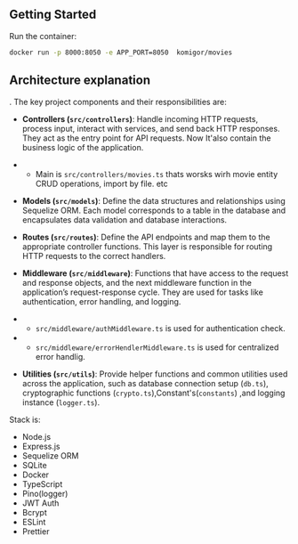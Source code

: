 ## Getting Started

Run the container:
```bash
docker run -p 8000:8050 -e APP_PORT=8050  komigor/movies
```

## Architecture explanation
. The key project components and their responsibilities are:

-   **Controllers (`src/controllers`)**: Handle incoming HTTP requests, process input, interact with services, and send back HTTP responses. They act as the entry point for API requests. Now It'also contain the business logic of the application.
- - Main is `src/controllers/movies.ts` thats worsks wirh movie entity CRUD operations, import by file. etc


-   **Models (`src/models`)**: Define the data structures and relationships using Sequelize ORM. Each model corresponds to a table in the database and encapsulates data validation and database interactions.

-   **Routes (`src/routes`)**: Define the API endpoints and map them to the appropriate controller functions. This layer is responsible for routing HTTP requests to the correct handlers.

-   **Middleware (`src/middleware`)**: Functions that have access to the request and response objects, and the next middleware function in the application’s request-response cycle. They are used for tasks like authentication, error handling, and logging.
- - `src/middleware/authMiddleware.ts` is used for authentication check.

- - `src/middleware/errorHendlerMiddleware.ts` is used for centralized error handlig. 

-   **Utilities (`src/utils`)**: Provide helper functions and common utilities used across the application, such as database connection setup (`db.ts`), cryptographic functions (`crypto.ts`),Constant's(`constants`) ,and logging instance (`logger.ts`). 

Stack is:
-   Node.js
-   Express.js
-   Sequelize ORM
-   SQLite
-   Docker
-   TypeScript
-   Pino(logger)
-   JWT Auth
-   Bcrypt
-   ESLint
-   Prettier